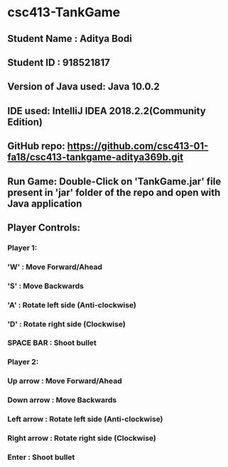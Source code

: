 # csc413-TankGame

## Student Name : Aditya Bodi
## Student ID : 918521817

## Version of Java used: Java 10.0.2
## IDE used: IntelliJ IDEA 2018.2.2(Community Edition)
## GitHub repo: https://github.com/csc413-01-fa18/csc413-tankgame-aditya369b.git
## Run Game: Double-Click on 'TankGame.jar' file present in 'jar' folder of the repo and open with Java application 


## Player Controls:

### Player 1: 
###	      'W' : Move Forward/Ahead
###	      'S' : Move Backwards
###	      'A' : Rotate left side (Anti-clockwise)
###	      'D' : Rotate right side (Clockwise)
###	      SPACE BAR : Shoot bullet

### Player 2: 
###	      Up arrow    : Move Forward/Ahead
###	      Down arrow  : Move Backwards
###	      Left arrow  : Rotate left side (Anti-clockwise)
###	      Right arrow : Rotate right side (Clockwise)
###	      Enter       : Shoot bullet
